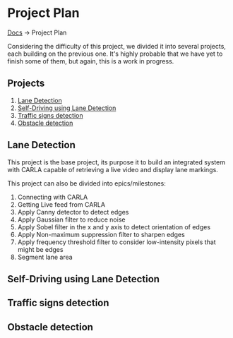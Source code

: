 # Project Plan
[Docs][docs-url] -> Project Plan


Considering the difficulty of this project, we divided it into several projects, each building on the previous one. It's highly probable that we have yet to finish some of them, but again, this is a work in progress.

## Projects
1.  [Lane Detection](#Lane-Detection)  
2.  [Self-Driving using Lane Detection](#Self-Driving-using-Lane-Detection)  
3.  [Traffic signs detection](#Traffic-signs-detection)  
4.  [Obstacle detection](#Obstacle-detection)  

## Lane Detection
This project is the base project, its purpose it to build an integrated system with CARLA capable of retrieving a live video and display lane markings.

This project can also be divided into epics/milestones:
1.  Connecting with CARLA
2.  Getting Live feed from CARLA
3.  Apply Canny detector to detect edges
4.  Apply Gaussian filter to reduce noise
5.  Apply Sobel filter in the x and y axis to detect orientation of edges
6.  Apply Non-maximum suppression filter to sharpen edges
7.  Apply frequency threshold filter to consider low-intensity pixels that might be edges
8.  Segment lane area


## Self-Driving using Lane Detection

## Traffic signs detection

## Obstacle detection



[docs-url]: https://github.com/eamorgado/Car-Self-driving-Simulator/blob/main/README.md
